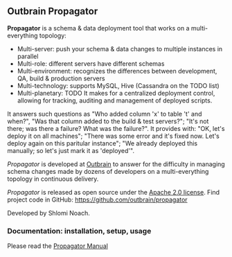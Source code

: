 ## Outbrain Propagator

**Propagator** is a schema & data deployment tool that works on a multi-everything topology: 

  * Multi-server: push your schema & data changes to multiple instances in parallel
  * Multi-role: different servers have different schemas
  * Multi-environment: recognizes the differences between development, QA, build & production servers
  * Multi-technology: supports MySQL, Hive (Cassandra on the TODO list)
  * Multi-planetary: TODO
It makes for a centralized deployment control, allowing for tracking, auditing
and management of deployed scripts.

It answers such questions as "Who added column 'x' to table 't' and when?",
"Was that column added to the build & test servers?"; "It's not there; was
there a failure? What was the failure?". It provides with: "OK, let's deploy
it on all machines"; "There was some error and it's fixed now. Let's deploy
again on this paritular instance"; "We already deployed this manually; so
let's just mark it as 'deployed'".

_Propagator_ is developed at [Outbrain](http://www.outbrain.com) to answer for
the difficulty in managing schema changes made by dozens of developers on a
multi-everything topology in continuous delivery.

_Propagator_ is released as open source under the [Apache 2.0
license](http://www.apache.org/licenses/LICENSE-2.0). Find project code in
GitHub: <https://github.com/outbrain/propagator>

Developed by Shlomi Noach.

### Documentation: installation, setup, usage

Please read the [Propagator Manual](MANUAL.md)
